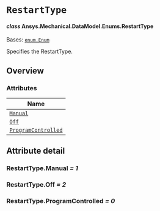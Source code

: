 # `RestartType`

<a id="ansys.mechanical.stubs.v242.Ansys.Mechanical.DataModel.Enums.RestartType"></a>

#### *class* Ansys.Mechanical.DataModel.Enums.RestartType

Bases: [`enum.Enum`](https://docs.python.org/3/library/enum.html#enum.Enum)

Specifies the RestartType.

<!-- !! processed by numpydoc !! -->

<a id="overview"></a>

## Overview

### Attributes

| Name |
| -------------------------------------------------------------------------------------------------------------------------- |
| [`Manual`](#RestartType.Manual) |
| [`Off`](#RestartType.Off) |
| [`ProgramControlled`](#RestartType.ProgramControlled) |

<a id="attribute-detail"></a>

## Attribute detail

<a id="RestartType.Manual"></a>

### RestartType.Manual *= 1*

<a id="RestartType.Off"></a>

### RestartType.Off *= 2*

<a id="RestartType.ProgramControlled"></a>

### RestartType.ProgramControlled *= 0*


